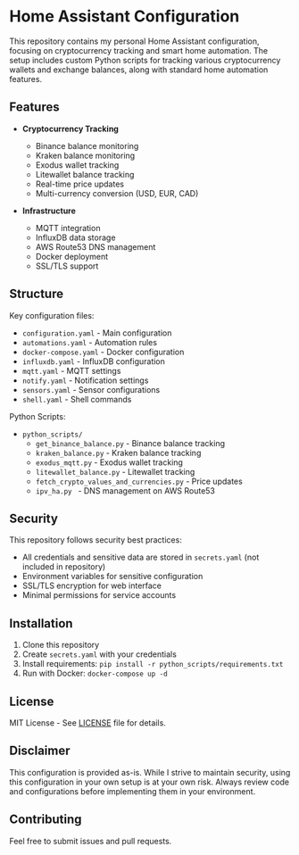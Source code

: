 # Home Assistant Configuration

This repository contains my personal Home Assistant configuration, focusing on cryptocurrency tracking and smart home automation. The setup includes custom Python scripts for tracking various cryptocurrency wallets and exchange balances, along with standard home automation features.

## Features

- **Cryptocurrency Tracking**
  - Binance balance monitoring
  - Kraken balance monitoring
  - Exodus wallet tracking
  - Litewallet balance tracking
  - Real-time price updates
  - Multi-currency conversion (USD, EUR, CAD)

- **Infrastructure**
  - MQTT integration
  - InfluxDB data storage
  - AWS Route53 DNS management
  - Docker deployment
  - SSL/TLS support

## Structure

Key configuration files:
- `configuration.yaml` - Main configuration
- `automations.yaml` - Automation rules
- `docker-compose.yaml` - Docker configuration
- `influxdb.yaml` - InfluxDB configuration
- `mqtt.yaml` - MQTT settings
- `notify.yaml` - Notification settings
- `sensors.yaml` - Sensor configurations
- `shell.yaml` - Shell commands

Python Scripts:
- `python_scripts/`
  - `get_binance_balance.py` - Binance balance tracking
  - `kraken_balance.py` - Kraken balance tracking
  - `exodus_mqtt.py` - Exodus wallet tracking
  - `litewallet_balance.py` - Litewallet tracking
  - `fetch_crypto_values_and_currencies.py` - Price updates
  - `ipv_ha.py ` - DNS management on AWS Route53

## Security

This repository follows security best practices:
- All credentials and sensitive data are stored in `secrets.yaml` (not included in repository)
- Environment variables for sensitive configuration
- SSL/TLS encryption for web interface
- Minimal permissions for service accounts

## Installation

1. Clone this repository
2. Create `secrets.yaml` with your credentials
3. Install requirements: `pip install -r python_scripts/requirements.txt`
4. Run with Docker: `docker-compose up -d`

## License

MIT License - See [LICENSE](LICENSE) file for details.

## Disclaimer

This configuration is provided as-is. While I strive to maintain security, using this configuration in your own setup is at your own risk. Always review code and configurations before implementing them in your environment.

## Contributing

Feel free to submit issues and pull requests.
